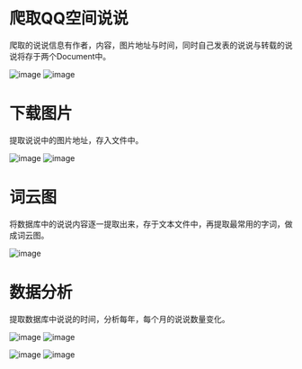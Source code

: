 #  爬取QQ空间说说

爬取的说说信息有作者，内容，图片地址与时间，同时自己发表的说说与转载的说说将存于两个Document中。

![image](https://github.com/DRNTT/SpiderImage/blob/master/qzone/ss.png?raw=true)
![image](https://github.com/DRNTT/SpiderImage/blob/master/qzone/zz.png?raw=true)

# 下载图片

提取说说中的图片地址，存入文件中。

![image](https://github.com/DRNTT/SpiderImage/blob/master/qzone/save_image.png?raw=true)
![image](https://github.com/DRNTT/SpiderImage/blob/master/qzone/save_image2.png?raw=true)

# 词云图

将数据库中的说说内容逐一提取出来，存于文本文件中，再提取最常用的字词，做成词云图。

![image](https://github.com/DRNTT/SpiderImage/blob/master/qzone/cloudimage.png?raw=true)

# 数据分析

提取数据库中说说的时间，分析每年，每个月的说说数量变化。

![image](https://github.com/DRNTT/SpiderImage/blob/master/qzone/tiaoxingzong.png)
![image](https://github.com/DRNTT/SpiderImage/blob/master/qzone/tiaoxingfen.png)

![image](https://github.com/DRNTT/SpiderImage/blob/master/qzone/zhexian.png)
![image](https://github.com/DRNTT/SpiderImage/blob/master/qzone/zhexianfen.png)
